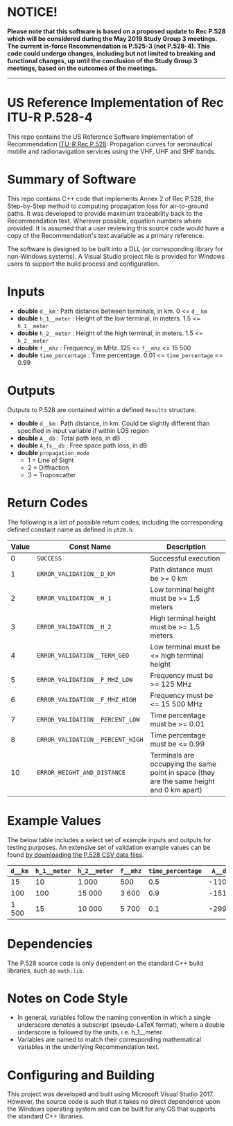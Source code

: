 # NOTICE!
**Please note that this software is based on a proposed update to Rec P.528 which will be considered during the May 2019 Study Group 3 meetings.  The current in-force Recommendation is P.525-3 (not P.528-4).  This code could undergo changes, including but not limited to breaking and functional changes, up until the conclusion of the Study Group 3 meetings, based on the outcomes of the meetings.**

---

# US Reference Implementation of Rec ITU-R P.528-4 #

This repo contains the US Reference Software Implementation of Recommendation [ITU-R Rec P.528](http://www.itu.int/rec/R-REC-P.528/en): Propagation curves for aeronautical mobile and radionavigation services using the VHF, UHF and SHF bands.

# Summary of Software #

This repo contains C++ code that implements Annex 2 of Rec P.528, the Step-by-Step method to computing propagation loss for air-to-ground paths.  It was developed to provide maximum traceability back to the Recommendation text.  Wherever possible, equation numbers where provided.  It is assumed that a user reviewing this source code would have a copy of the Recommendation's text available as a primary reference.

The software is designed to be built into a DLL (or corresponding library for non-Windows systems).  A Visual Studio project file is provided for Windows users to support the build process and configuration.

# Inputs #

 * __double__ `d__km` : Path distance between terminals, in km.  0 <= `d__km`
 * __double__ `h_1__meter` : Height of the low terminal, in meters. 1.5 <= `h_1__meter`
 * __double__ `h_2__meter` : Height of the high terminal, in meters.  1.5 <= `h_2__meter`
 * __double__ `f__mhz` : Frequency, in MHz.  125 <= `f__mhz` <= 15 500
 * __double__ `time_percentage` : Time percentage.  0.01 <= `time_percentage` <= 0.99
 
# Outputs #

Outputs to P.528 are contained within a defined `Results` structure.

 * __double__ `d__km` : Path distance, in km.  Could be slightly different than specified in input variable if within LOS region
 * __double__ `A__db` : Total path loss, in dB
 * __double__ `A_fs__db` : Free space path loss, in dB
 * __double__ `propagation_mode`
   * 1 = Line of Sight
   * 2 = Diffraction
   * 3 = Troposcatter

# Return Codes #

The following is a list of possible return codes, including the corresponding defined constant name as defined in `p528.h`:

| Value | Const Name                       | Description  |
| ------|----------------------------------|-------------|
|     0 | `SUCCESS`                        | Successful execution |
|     1 | `ERROR_VALIDATION__D_KM`         | Path distance must be >= 0 km |
|     2 | `ERROR_VALIDATION__H_1`          | Low terminal height must be >= 1.5 meters |
|     3 | `ERROR_VALIDATION__H_2`          | High terminal height must be >= 1.5 meters |
|     4 | `ERROR_VALIDATION__TERM_GEO`     | Low terminal must be <= high terminal height |
|     5 | `ERROR_VALIDATION__F_MHZ_LOW`    | Frequency must be >= 125 MHz |
|     6 | `ERROR_VALIDATION__F_MHZ_HIGH`   | Frequency must be <= 15 500 MHz |
|     7 | `ERROR_VALIDATION__PERCENT_LOW`  | Time percentage must be >= 0.01 |
|     8 | `ERROR_VALIDATION__PERCENT_HIGH` | Time percentage must be <= 0.99 |
|    10 | `ERROR_HEIGHT_AND_DISTANCE`      | Terminals are occupying the same point in space (they are the same height and 0 km apart) |

# Example Values

The below table includes a select set of example inputs and outputs for testing purposes.  An extensive set of validation example values can be found [by downloading the P.528 CSV data files](https://www.itu.int/rec/R-REC-P.528/en).

| `d__km` | `h_1__meter` | `h_2__meter` | `f__mhz` | `time_percentage` | `A__db` |
| --------|--------------|--------------|----------|-------------------|---------|
|      15 |           10 |        1 000 |      500 |               0.5 |  -110.0 |
|     100 |          100 |       15 000 |    3 600 |               0.9 |  -151.2 |
|   1 500 |           15 |       10 000 |    5 700 |               0.1 |  -299.5 |

# Dependencies #

The P.528 source code is only dependent on the standard C++ build libraries, such as `math.lib`.

# Notes on Code Style #

 * In general, variables follow the naming convention in which a single underscore denotes a subscript (pseudo-LaTeX format), where a double underscore is followed by the units, i.e. h_1__meter.
 * Variables are named to match their corresponding mathematical variables in the underlying Recommendation text.

# Configuring and Building #

This project was developed and built using Microsoft Visual Studio 2017.  However, the source code is such that it takes no direct dependence upon the Windows operating system and can be built for any OS that supports the standard C++ libraries.

